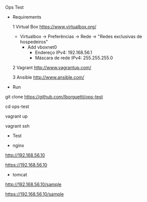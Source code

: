  Ops Test

* Requirements

	1 Virtual Box https://www.virtualbox.org/

	- Virtualbox -> Preferências -> Rede -> "Redes exclusivas de hospedeiros"
		- Add vboxnet0
			- Endereço IPv4: 192.168.56.1
			- Máscara de rede IPv4: 255.255.255.0

	2 Vagrant http://www.vagrantup.com/

	3 Ansible http://www.ansible.com/

* Run

 git clone https://github.com/lborguetti/ops-test

 cd ops-test

 vagrant up 

 vagrant ssh

* Test

 - nginx
 
 http://192.168.56.10

 https://192.168.56.10

 - tomcat
 
 http://192.168.56.10/sample

 https://192.168.56.10/sample
